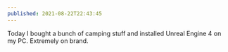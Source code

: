 ```yaml
---
published: 2021-08-22T22:43:45
---
```


Today I bought a bunch of camping stuff and installed Unreal Engine 4 on my PC. Extremely on brand.
